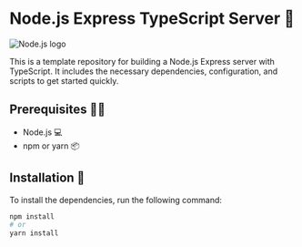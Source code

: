 # Node.js Express TypeScript Server 🚀

![Node.js logo](https://nodejs.org/static/images/logo-light.svg)

This is a template repository for building a Node.js Express server with TypeScript. It includes the necessary dependencies, configuration, and scripts to get started quickly.

## Prerequisites 🧑‍💻

- Node.js 💻
- npm or yarn 📦

## Installation 💾

To install the dependencies, run the following command:

```bash
npm install
# or
yarn install
